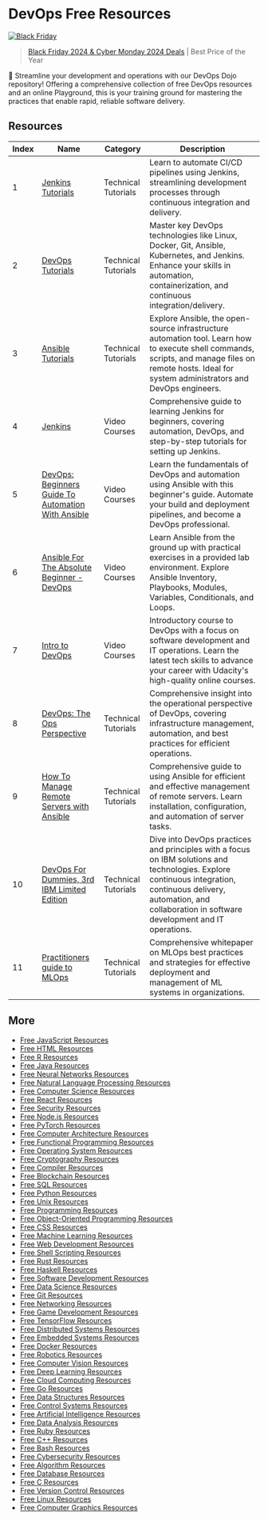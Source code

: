 # DevOps Free Resources

[![Black Friday](https://file.labex.io/images/labex-bf24.png)](https://labex.io/pricing)

> [Black Friday 2024 & Cyber Monday 2024 Deals](https://labex.io/pricing) | Best Price of the Year

🔄 Streamline your development and operations with our DevOps Dojo repository! Offering a comprehensive collection of free DevOps resources and an online Playground, this is your training ground for mastering the practices that enable rapid, reliable software delivery.

## Resources

|   Index | Name                                                                                                                               | Category            | Description                                                                                                                                                                                                             |
|---------|------------------------------------------------------------------------------------------------------------------------------------|---------------------|-------------------------------------------------------------------------------------------------------------------------------------------------------------------------------------------------------------------------|
|       1 | [Jenkins Tutorials](https://getvm.io/tutorials/jenkins-tutorials)                                                                  | Technical Tutorials | Learn to automate CI/CD pipelines using Jenkins, streamlining development processes through continuous integration and delivery.                                                                                        |
|       2 | [DevOps Tutorials](https://getvm.io/tutorials/devops-tutorials)                                                                    | Technical Tutorials | Master key DevOps technologies like Linux, Docker, Git, Ansible, Kubernetes, and Jenkins. Enhance your skills in automation, containerization, and continuous integration/delivery.                                     |
|       3 | [Ansible Tutorials](https://getvm.io/tutorials/ansible-tutorials)                                                                  | Technical Tutorials | Explore Ansible, the open-source infrastructure automation tool. Learn how to execute shell commands, scripts, and manage files on remote hosts. Ideal for system administrators and DevOps engineers.                  |
|       4 | [Jenkins](https://getvm.io/tutorials/jenkins-step-by-step-for-complete-beginners)                                                  | Video Courses       | Comprehensive guide to learning Jenkins for beginners, covering automation, DevOps, and step-by-step tutorials for setting up Jenkins.                                                                                  |
|       5 | [DevOps: Beginners Guide To Automation With Ansible](https://getvm.io/tutorials/devops-beginners-guide-to-automation-with-ansible) | Video Courses       | Learn the fundamentals of DevOps and automation using Ansible with this beginner's guide. Automate your build and deployment pipelines, and become a DevOps professional.                                               |
|       6 | [Ansible For The Absolute Beginner - DevOps](https://getvm.io/tutorials/ansible-for-the-absolute-beginner-devops)                  | Video Courses       | Learn Ansible from the ground up with practical exercises in a provided lab environment. Explore Ansible Inventory, Playbooks, Modules, Variables, Conditionals, and Loops.                                             |
|       7 | [Intro to DevOps](https://getvm.io/tutorials/intro-to-devops)                                                                      | Video Courses       | Introductory course to DevOps with a focus on software development and IT operations. Learn the latest tech skills to advance your career with Udacity's high-quality online courses.                                   |
|       8 | [DevOps: The Ops Perspective](https://getvm.io/tutorials/devops-the-ops-perspective)                                               | Technical Tutorials | Comprehensive insight into the operational perspective of DevOps, covering infrastructure management, automation, and best practices for efficient operations.                                                          |
|       9 | [How To Manage Remote Servers with Ansible](https://getvm.io/tutorials/how-to-manage-remote-servers-with-ansible)                  | Technical Tutorials | Comprehensive guide to using Ansible for efficient and effective management of remote servers. Learn installation, configuration, and automation of server tasks.                                                       |
|      10 | [DevOps For Dummies, 3rd IBM Limited Edition](https://getvm.io/tutorials/devops-for-dummies-3rd-ibm-limited-edition)               | Technical Tutorials | Dive into DevOps practices and principles with a focus on IBM solutions and technologies. Explore continuous integration, continuous delivery, automation, and collaboration in software development and IT operations. |
|      11 | [Practitioners guide to MLOps](https://getvm.io/tutorials/practitioners-guide-to-mlops)                                            | Technical Tutorials | Comprehensive whitepaper on MLOps best practices and strategies for effective deployment and management of ML systems in organizations.                                                                                 |

## More

- [Free JavaScript Resources](https://github.com/getvmio/free-javascript-resources)
- [Free HTML Resources](https://github.com/getvmio/free-html-resources)
- [Free R Resources](https://github.com/getvmio/free-r-resources)
- [Free Java Resources](https://github.com/getvmio/free-java-resources)
- [Free Neural Networks Resources](https://github.com/getvmio/free-neural-networks-resources)
- [Free Natural Language Processing Resources](https://github.com/getvmio/free-natural-language-processing-resources)
- [Free Computer Science Resources](https://github.com/getvmio/free-computer-science-resources)
- [Free React Resources](https://github.com/getvmio/free-react-resources)
- [Free Security Resources](https://github.com/getvmio/free-security-resources)
- [Free Node.js Resources](https://github.com/getvmio/free-node-js-resources)
- [Free PyTorch Resources](https://github.com/getvmio/free-pytorch-resources)
- [Free Computer Architecture Resources](https://github.com/getvmio/free-computer-architecture-resources)
- [Free Functional Programming Resources](https://github.com/getvmio/free-functional-programming-resources)
- [Free Operating System Resources](https://github.com/getvmio/free-operating-system-resources)
- [Free Cryptography Resources](https://github.com/getvmio/free-cryptography-resources)
- [Free Compiler Resources](https://github.com/getvmio/free-compiler-resources)
- [Free Blockchain Resources](https://github.com/getvmio/free-blockchain-resources)
- [Free SQL Resources](https://github.com/getvmio/free-sql-resources)
- [Free Python Resources](https://github.com/getvmio/free-python-resources)
- [Free Unix Resources](https://github.com/getvmio/free-unix-resources)
- [Free Programming Resources](https://github.com/getvmio/free-programming-resources)
- [Free Object-Oriented Programming Resources](https://github.com/getvmio/free-object-oriented-programming-resources)
- [Free CSS Resources](https://github.com/getvmio/free-css-resources)
- [Free Machine Learning Resources](https://github.com/getvmio/free-machine-learning-resources)
- [Free Web Development Resources](https://github.com/getvmio/free-web-development-resources)
- [Free Shell Scripting Resources](https://github.com/getvmio/free-shell-scripting-resources)
- [Free Rust Resources](https://github.com/getvmio/free-rust-resources)
- [Free Haskell Resources](https://github.com/getvmio/free-haskell-resources)
- [Free Software Development Resources](https://github.com/getvmio/free-software-development-resources)
- [Free Data Science Resources](https://github.com/getvmio/free-data-science-resources)
- [Free Git Resources](https://github.com/getvmio/free-git-resources)
- [Free Networking Resources](https://github.com/getvmio/free-networking-resources)
- [Free Game Development Resources](https://github.com/getvmio/free-game-development-resources)
- [Free TensorFlow Resources](https://github.com/getvmio/free-tensorflow-resources)
- [Free Distributed Systems Resources](https://github.com/getvmio/free-distributed-systems-resources)
- [Free Embedded Systems Resources](https://github.com/getvmio/free-embedded-systems-resources)
- [Free Docker Resources](https://github.com/getvmio/free-docker-resources)
- [Free Robotics Resources](https://github.com/getvmio/free-robotics-resources)
- [Free Computer Vision Resources](https://github.com/getvmio/free-computer-vision-resources)
- [Free Deep Learning Resources](https://github.com/getvmio/free-deep-learning-resources)
- [Free Cloud Computing Resources](https://github.com/getvmio/free-cloud-computing-resources)
- [Free Go Resources](https://github.com/getvmio/free-go-resources)
- [Free Data Structures Resources](https://github.com/getvmio/free-data-structures-resources)
- [Free Control Systems Resources](https://github.com/getvmio/free-control-systems-resources)
- [Free Artificial Intelligence Resources](https://github.com/getvmio/free-artificial-intelligence-resources)
- [Free Data Analysis Resources](https://github.com/getvmio/free-data-analysis-resources)
- [Free Ruby Resources](https://github.com/getvmio/free-ruby-resources)
- [Free C++ Resources](https://github.com/getvmio/free-cpp-resources)
- [Free Bash Resources](https://github.com/getvmio/free-bash-resources)
- [Free Cybersecurity Resources](https://github.com/getvmio/free-cybersecurity-resources)
- [Free Algorithm Resources](https://github.com/getvmio/free-algorithm-resources)
- [Free Database Resources](https://github.com/getvmio/free-database-resources)
- [Free C Resources](https://github.com/getvmio/free-c-resources)
- [Free Version Control Resources](https://github.com/getvmio/free-version-control-resources)
- [Free Linux Resources](https://github.com/getvmio/free-linux-resources)
- [Free Computer Graphics Resources](https://github.com/getvmio/free-computer-graphics-resources)
